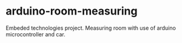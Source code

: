 # arduino-room-measuring
Embeded technologies project. Measuring room with use of arduino microcontroller and car.
